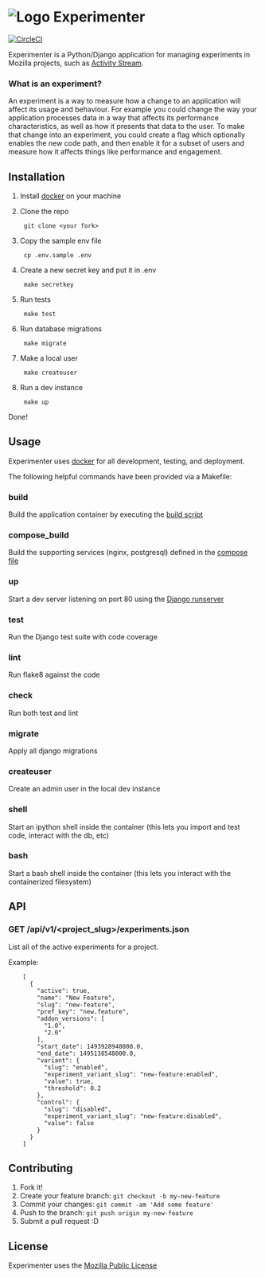 # ![Logo](https://raw.githubusercontent.com/mozilla/experimenter/22/app/experimenter/static/imgs/favicon_24.png) Experimenter 

[![CircleCI](https://circleci.com/gh/mozilla/experimenter.svg?style=svg)](https://circleci.com/gh/mozilla/experimenter)

Experimenter is a Python/Django application for managing experiments in Mozilla projects, such as [Activity Stream](https://github.com/mozilla/activity-stream).

### What is an experiment?

An experiment is a way to measure how a change to an application will affect its usage and behaviour. For example
you could change the way your application processes data in a way that affects its performance characteristics, as well
as how it presents that data to the user.  To make that change into an experiment, you could create a flag which optionally
enables the new code path, and then enable it for a subset of users and measure how it affects things like performance and
engagement.

## Installation

1) Install [docker](https://www.docker.com/) on your machine 

1) Clone the repo

        git clone <your fork>

1) Copy the sample env file

        cp .env.sample .env

1) Create a new secret key and put it in .env

        make secretkey

1) Run tests

        make test

1) Run database migrations

        make migrate

1) Make a local user

        make createuser

1) Run a dev instance

        make up
Done!

## Usage

Experimenter uses [docker](https://www.docker.com/) for all development, testing, and deployment.  

The following helpful commands have been provided via a Makefile:

### build
Build the application container by executing the [build script](https://github.com/mozilla/experimenter/blob/master/scripts/build.sh)

### compose_build
Build the supporting services (nginx, postgresql) defined in the [compose file](https://github.com/mozilla/experimenter/blob/master/docker-compose.yml)

### up
Start a dev server listening on port 80 using the [Django runserver](https://docs.djangoproject.com/en/1.10/ref/django-admin/#runserver)

### test
Run the Django test suite with code coverage

### lint
Run flake8 against the code

### check
Run both test and lint

### migrate
Apply all django migrations

### createuser
Create an admin user in the local dev instance

### shell
Start an ipython shell inside the container (this lets you import and test code, interact with the db, etc)

### bash
Start a bash shell inside the container (this lets you interact with the containerized filesystem)

## API

### **GET /api/v1/<project_slug>/experiments.json**
List all of the active experiments for a project.

Example:

        [
          {
            "active": true,
            "name": "New Feature",
            "slug": "new-feature",
            "pref_key": "new.feature",
            "addon_versions": [
              "1.0",
              "2.0"
            ],
            "start_date": 1493928948000.0,
            "end_date": 1495138548000.0,
            "variant": {
              "slug": "enabled",
              "experiment_variant_slug": "new-feature:enabled",
              "value": true,
              "threshold": 0.2
            },
            "control": {
              "slug": "disabled",
              "experiment_variant_slug": "new-feature:disabled",
              "value": false
            }
          }
        ]

## Contributing

1. Fork it!
2. Create your feature branch: `git checkout -b my-new-feature`
3. Commit your changes: `git commit -am 'Add some feature'`
4. Push to the branch: `git push origin my-new-feature`
5. Submit a pull request :D


## License

Experimenter uses the [Mozilla Public License](https://www.mozilla.org/en-US/MPL/)
